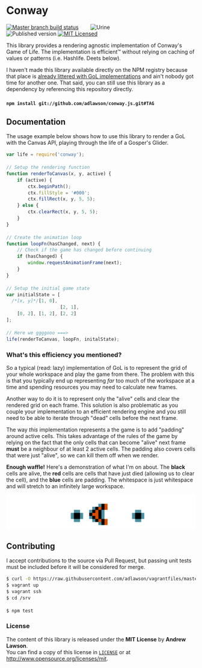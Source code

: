 # Conway

<img src="http://media.giphy.com/media/zVGcXjZTbQdMY/giphy.gif" alt="Urine" align="right" width=280/>

[![Master branch build status][ico-build]][travis]
![Published version][ico-package]
[![MIT Licensed][ico-license]][license]

This library provides a rendering agnostic implementation of Conway's Game of
Life. The implementation is efficient™ without relying on caching of values
or patterns (i.e. Hashlife. Deets below).

I haven't made this library available directly on the NPM registry because that
place is [already littered with GoL implementations][npm-life] and ain't nobody
got time for another one. That said, you can still use this library as a
dependency by referencing this repository directly.

#### `npm install git://github.com/adlawson/conway.js.git#TAG`

## Documentation
The usage example below shows how to use this library to render a GoL with the
Canvas API, playing through the life of a Gosper's Glider.
```js
var life = require('conway');

// Setup the rendering function
function renderToCanvas(x, y, active) {
    if (active) {
        ctx.beginPath();
        ctx.fillStyle = '#000';
        ctx.fillRect(x, y, 5, 5);
    } else {
        ctx.clearRect(x, y, 5, 5);
    }
}

// Create the animation loop
function loopFn(hasChanged, next) {
    // Check if the game has changed before continuing
    if (hasChanged) {
        window.requestAnimationFrame(next);
    }
}

// Setup the initial game state
var initialState = [
  /*[x, y]*/[1, 0],
                    [2, 1],
    [0, 2], [1, 2], [2, 2]
];

// Here we ggggooo ===>
life(renderToCanvas, loopFn, initalState);
```

### What's this efficiency you mentioned?
So a typical (read: lazy) implementation of GoL is to represent the grid of your
whole workspace and play the game from there. The problem with this is that you
typically end up representing *far* too much of the workspace at a time and
spending resources you may need to calculate new frames.

Another way to do it is to represent only the "alive" cells and clear the
rendered grid on each frame. This solution is also problematic as you couple
your implementation to an efficient rendering engine and you still need to be
able to iterate through "dead" cells before the next frame.

The way *this* implementation represents a the game is to add "padding" around
active cells. This takes advantage of the rules of the game by relying on the
fact that the only cells that can become "alive" next frame **must** be
a neighbour of at least 2 active cells. The padding also covers cells that were
just "alive", so we can kill them off when we render.

**Enough waffle!** Here's a demonstration of what I'm on about. The **black**
cells are alive, the **red** cells are cells that have just died (allowing us
to clear the cell), and the **blue** cells are padding. The whitespace is just
whitespace and will stretch to an infinitely large workspace.

![Published version][img-padding]

## Contributing
I accept contributions to the source via Pull Request, but passing unit tests
must be included before it will be considered for merge.
```bash
$ curl -O https://raw.githubusercontent.com/adlawson/vagrantfiles/master/nodejs/Vagrantfile
$ vagrant up
$ vagrant ssh
$ cd /srv

$ npm test
```

### License
The content of this library is released under the **MIT License** by
**Andrew Lawson**.<br/> You can find a copy of this license in
[`LICENSE`][license] or at http://www.opensource.org/licenses/mit.

<!-- Links -->
[travis]: https://travis-ci.org/adlawson/urine.js
[ico-license]: http://img.shields.io/badge/license-MIT-e05d44.svg?style=flat
[ico-package]: http://img.shields.io/github/tag/adlawson/conway.js.svg?style=flat
[ico-build]: http://img.shields.io/travis/adlawson/urine.js/master.svg?style=flat
[license]: LICENSE
[img-padding]: padding.gif
[npm-life]: https://www.npmjs.org/search?q=Conway%27s%20Game%20of%20Life
